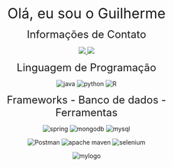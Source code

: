 <p align="center">
  <span style="font-size: 32px;">Olá, eu sou o Guilherme</span>
</p>

<p align="center">
  <span style="font-size: 24px;">Informações de Contato</span>
</p>

<p align="center">
  <a href="https://github.com/ggmsbsb">
    <img src="https://img.shields.io/badge/GitHub-100000?style=for-the-badge&logo=github&logoColor=white" />
  </a>
  <a href="https://www.linkedin.com/in/guilherme-g-557809289/">
    <img src="https://img.shields.io/badge/LinkedIn-0077B5?style=for-the-badge&logo=linkedin&logoColor=white" />
  </a>
</p>

<p align="center">
  <span style="font-size: 24px;">Linguagem de Programação</span>
</p>

<p align="center">
  <img alt="java" src="https://img.shields.io/badge/Java-ED8B00?style=for-the-badge&logo=openjdk&logoColor=white"/>
  <img alt="python" src="https://img.shields.io/badge/python-3670A0?style=for-the-badge&logo=python&logoColor=ffdd54"/>
  <img alt="R" src="https://img.shields.io/badge/r-%23276DC3.svg?style=for-the-badge&logo=r&logoColor=white"/>
</p>

<p align="center">
  <span style="font-size: 24px;">Frameworks - Banco de dados - Ferramentas</span>
</p>

<p align="center">
  <img alt="spring" src="https://img.shields.io/badge/Spring-6DB33F?style=for-the-badge&logo=spring&logoColor=white"/>
  <img alt="mongodb" src="https://img.shields.io/badge/MongoDB-4EA94B?style=for-the-badge&logo=mongodb&logoColor=white"/>
  <img alt="mysql" src="https://img.shields.io/badge/MySQL-00000F?style=for-the-badge&logo=mysql&logoColor=white"/>
</p>

<p align="center">
  <img alt="Postman" src="https://img.shields.io/badge/Postman-FF6C37?style=for-the-badge&logo=postman&logoColor=white"/>
  <img alt="apache maven" src="https://img.shields.io/badge/Apache%20Maven-C71A36?style=for-the-badge&logo=Apache%20Maven&logoColor=white"/>
  <img alt="selenium" src="https://img.shields.io/badge/-selenium-%43B02A?style=for-the-badge&logo=selenium&logoColor=white"/>
</p>

<p align="center">
  <img alt="mylogo" src="https://github.com/ggmsbsb/ggmsbsb/assets/90357316/94d60cf0-c4f4-4b14-ad98-b4a462f25e42" />
</p>
